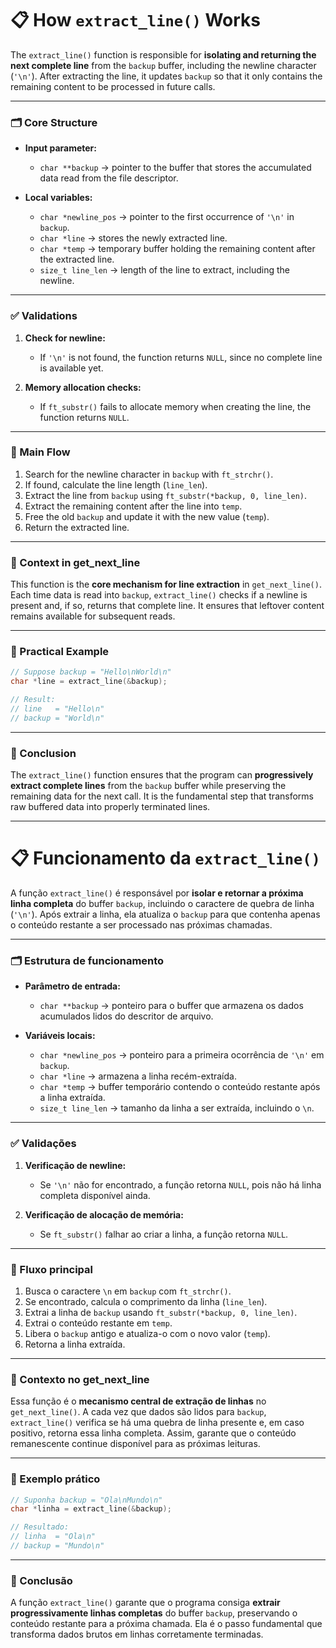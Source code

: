 # 📋 How `extract_line()` Works

The `extract_line()` function is responsible for **isolating and returning the next complete line** from the `backup` buffer, including the newline character (`'\n'`). After extracting the line, it updates `backup` so that it only contains the remaining content to be processed in future calls.

---

### 🗂️ Core Structure

* **Input parameter:**

  * `char **backup` → pointer to the buffer that stores the accumulated data read from the file descriptor.

* **Local variables:**

  * `char *newline_pos` → pointer to the first occurrence of `'\n'` in `backup`.
  * `char *line` → stores the newly extracted line.
  * `char *temp` → temporary buffer holding the remaining content after the extracted line.
  * `size_t line_len` → length of the line to extract, including the newline.

---

### ✅ Validations

1. **Check for newline:**

   * If `'\n'` is not found, the function returns `NULL`, since no complete line is available yet.

2. **Memory allocation checks:**

   * If `ft_substr()` fails to allocate memory when creating the line, the function returns `NULL`.

---

### 🔄 Main Flow

1. Search for the newline character in `backup` with `ft_strchr()`.
2. If found, calculate the line length (`line_len`).
3. Extract the line from `backup` using `ft_substr(*backup, 0, line_len)`.
4. Extract the remaining content after the line into `temp`.
5. Free the old `backup` and update it with the new value (`temp`).
6. Return the extracted line.

---

### 🔗 Context in get\_next\_line

This function is the **core mechanism for line extraction** in `get_next_line()`. Each time data is read into `backup`, `extract_line()` checks if a newline is present and, if so, returns that complete line. It ensures that leftover content remains available for subsequent reads.

---

### 📝 Practical Example

```c
// Suppose backup = "Hello\nWorld\n"
char *line = extract_line(&backup);

// Result:
// line   = "Hello\n"
// backup = "World\n"
```

---

### 🎯 Conclusion

The `extract_line()` function ensures that the program can **progressively extract complete lines** from the `backup` buffer while preserving the remaining data for the next call. It is the fundamental step that transforms raw buffered data into properly terminated lines.

---

# 📋 Funcionamento da `extract_line()`

A função `extract_line()` é responsável por **isolar e retornar a próxima linha completa** do buffer `backup`, incluindo o caractere de quebra de linha (`'\n'`). Após extrair a linha, ela atualiza o `backup` para que contenha apenas o conteúdo restante a ser processado nas próximas chamadas.

---

### 🗂️ Estrutura de funcionamento

* **Parâmetro de entrada:**

  * `char **backup` → ponteiro para o buffer que armazena os dados acumulados lidos do descritor de arquivo.

* **Variáveis locais:**

  * `char *newline_pos` → ponteiro para a primeira ocorrência de `'\n'` em `backup`.
  * `char *line` → armazena a linha recém-extraída.
  * `char *temp` → buffer temporário contendo o conteúdo restante após a linha extraída.
  * `size_t line_len` → tamanho da linha a ser extraída, incluindo o `\n`.

---

### ✅ Validações

1. **Verificação de newline:**

   * Se `'\n'` não for encontrado, a função retorna `NULL`, pois não há linha completa disponível ainda.

2. **Verificação de alocação de memória:**

   * Se `ft_substr()` falhar ao criar a linha, a função retorna `NULL`.

---

### 🔄 Fluxo principal

1. Busca o caractere `\n` em `backup` com `ft_strchr()`.
2. Se encontrado, calcula o comprimento da linha (`line_len`).
3. Extrai a linha de `backup` usando `ft_substr(*backup, 0, line_len)`.
4. Extrai o conteúdo restante em `temp`.
5. Libera o `backup` antigo e atualiza-o com o novo valor (`temp`).
6. Retorna a linha extraída.

---

### 🔗 Contexto no get\_next\_line

Essa função é o **mecanismo central de extração de linhas** no `get_next_line()`. A cada vez que dados são lidos para `backup`, `extract_line()` verifica se há uma quebra de linha presente e, em caso positivo, retorna essa linha completa. Assim, garante que o conteúdo remanescente continue disponível para as próximas leituras.

---

### 📝 Exemplo prático

```c
// Suponha backup = "Ola\nMundo\n"
char *linha = extract_line(&backup);

// Resultado:
// linha  = "Ola\n"
// backup = "Mundo\n"
```

---

### 🎯 Conclusão

A função `extract_line()` garante que o programa consiga **extrair progressivamente linhas completas** do buffer `backup`, preservando o conteúdo restante para a próxima chamada. Ela é o passo fundamental que transforma dados brutos em linhas corretamente terminadas.
